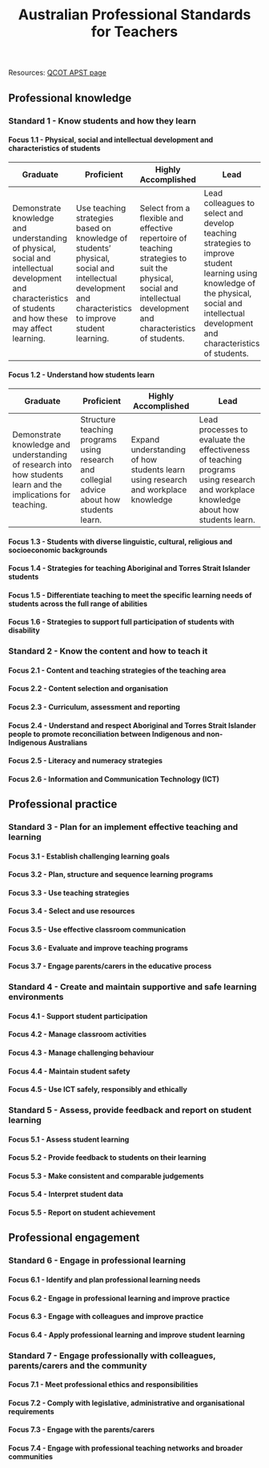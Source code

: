 ﻿---
backlinks:
- title: 'Teaching '
  url: /sense/Teaching/teaching.html
- title: Classroom management
  url: /sense/Teaching/RTT/rtt-classroom-management.html
- title: The legal context
  url: /sense/Teaching/RTT/rtt-the-legal-context.html
- title: Effective teaching
  url: /sense/Teaching/RTT/rtt-effective-teaching.html
tags: teaching
title: Australian Professional Standards for Teachers
type: note
---
Resources: [QCOT APST page](https://www.qct.edu.au/standards-and-conduct/professional-standards)

## Professional knowledge

### Standard 1 - Know students and how they learn

#### Focus 1.1 - Physical, social and intellectual development and characteristics of students

| Graduate | Proficient | Highly Accomplished | Lead |
| --- | --- | --- | --- |
| Demonstrate knowledge and understanding of physical, social and intellectual development and characteristics of students and how these may affect learning. | Use teaching strategies based on knowledge of students’ physical, social and intellectual development and characteristics to improve student learning. | Select from a flexible and effective repertoire of teaching strategies to suit the physical, social and intellectual development and characteristics of students. | Lead colleagues to select and develop teaching strategies to improve student learning using knowledge of the physical, social and intellectual development and characteristics of students. |

#### Focus 1.2 - Understand how students learn

| Graduate | Proficient | Highly Accomplished | Lead |
| --- | --- | --- | --- |
| Demonstrate knowledge and understanding of research into how students learn and the implications for teaching. | Structure teaching programs using research and collegial advice about how students learn. | Expand understanding of how students learn using research and workplace knowledge | Lead processes to evaluate the effectiveness of teaching programs using research and workplace knowledge about how students learn. |

#### Focus 1.3 - Students with diverse linguistic, cultural, religious and socioeconomic backgrounds

#### Focus 1.4 - Strategies for teaching Aboriginal and Torres Strait Islander students

#### Focus 1.5 - Differentiate teaching to meet the specific learning needs of students across the full range of abilities

#### Focus 1.6 - Strategies to support full participation of students with disability

### Standard 2 - Know the content and how to teach it

#### Focus 2.1 - Content and teaching strategies of the teaching area

#### Focus 2.2 - Content selection and organisation

#### Focus 2.3 - Curriculum, assessment and reporting

#### Focus 2.4 - Understand and respect Aboriginal and Torres Strait Islander people to promote reconciliation between Indigenous and non-Indigenous Australians

#### Focus 2.5 - Literacy and numeracy strategies

#### Focus 2.6 - Information and Communication Technology (ICT)

## Professional practice

### Standard 3 - Plan for an implement effective teaching and learning

#### Focus 3.1 - Establish challenging learning goals

#### Focus 3.2 - Plan, structure and sequence learning programs

#### Focus 3.3 - Use teaching strategies

#### Focus 3.4 - Select and use resources

#### Focus 3.5 - Use effective classroom communication

#### Focus 3.6 - Evaluate and improve teaching programs

#### Focus 3.7 - Engage parents/carers in the educative process

### Standard 4 - Create and maintain supportive and safe learning environments

#### Focus 4.1 - Support student participation

#### Focus 4.2 - Manage classroom activities

#### Focus 4.3 - Manage challenging behaviour

#### Focus 4.4 - Maintain student safety

#### Focus 4.5 - Use ICT safely, responsibly and ethically

### Standard 5 - Assess, provide feedback and report on student learning

#### Focus 5.1 - Assess student learning

#### Focus 5.2 - Provide feedback to students on their learning

#### Focus 5.3 - Make consistent and comparable judgements

#### Focus 5.4 - Interpret student data

#### Focus 5.5 - Report on student achievement

## Professional engagement

### Standard 6 - Engage in professional learning

#### Focus 6.1 - Identify and plan professional learning needs

#### Focus 6.2 - Engage in professional learning and improve practice

#### Focus 6.3 - Engage with colleagues and improve practice

#### Focus 6.4 - Apply professional learning and improve student learning

### Standard 7 - Engage professionally with colleagues, parents/carers and the community

#### Focus 7.1 - Meet professional ethics and responsibilities

#### Focus 7.2 - Comply with legislative, administrative and organisational requirements

#### Focus 7.3 - Engage with the parents/carers

#### Focus 7.4 - Engage with professional teaching networks and broader communities